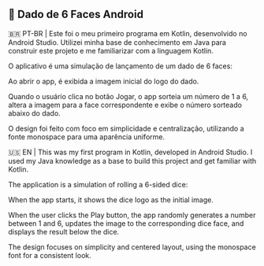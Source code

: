 ## 🎲 Dado de 6 Faces Android

🇧🇷 PT-BR |
Este foi o meu primeiro programa em Kotlin, desenvolvido no Android Studio.
Utilizei minha base de conhecimento em Java para construir este projeto e me familiarizar com a linguagem Kotlin.

O aplicativo é uma simulação de lançamento de um dado de 6 faces:

Ao abrir o app, é exibida a imagem inicial do logo do dado.

Quando o usuário clica no botão Jogar, o app sorteia um número de 1 a 6, altera a imagem para a face correspondente e exibe o número sorteado abaixo do dado.

O design foi feito com foco em simplicidade e centralização, utilizando a fonte monospace para uma aparência uniforme.

🇺🇸 EN |
This was my first program in Kotlin, developed in Android Studio.
I used my Java knowledge as a base to build this project and get familiar with Kotlin.

The application is a simulation of rolling a 6-sided dice:

When the app starts, it shows the dice logo as the initial image.

When the user clicks the Play button, the app randomly generates a number between 1 and 6, updates the image to the corresponding dice face, and displays the result below the dice.

The design focuses on simplicity and centered layout, using the monospace font for a consistent look.

